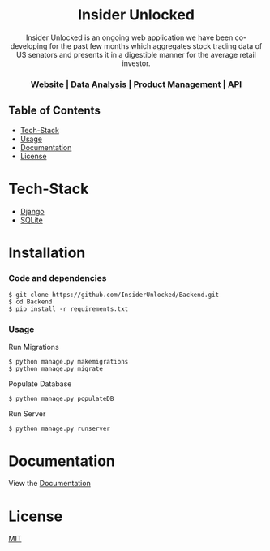
<h1 align="center">Insider Unlocked</h1>
<div align="center">
Insider Unlocked is an ongoing web application we have been co-developing for the past few months which aggregates stock trading data of US senators and presents it in a digestible manner for the average retail investor.
</div>
<div align="center">
  <h3>
    <a href="https://insiderunlocked.web.app/">
      Website
    </a>
    <span> | </span>
    <a href="https://github.com/InsiderUnlocked/Insider-Unlocked/blob/main/Data%20Science/notebook.ipynb">
      Data Analysis
    </a>
    <span> | </span>
    <a href="https://github.com/InsiderUnlocked/Insider-Unlocked/tree/main/Product%20Managmento">
      Product Management
    </a>
    <span> | </span>
        <a href="https://github.com/InsiderUnlocked/Backend#readme">
      API
    </a>
  </h3>
</div>



## Table of Contents
- [Tech-Stack](#Tech-Stack)
- [Usage](#Usage)
- [Documentation](#Documentation)
- [License](#License)

# Tech-Stack
- [Django](https://docs.djangoproject.com/en/4.0/)
- [SQLite](https://www.sqlite.org/docs.html)

# Installation

### Code and dependencies
```console
$ git clone https://github.com/InsiderUnlocked/Backend.git
$ cd Backend
$ pip install -r requirements.txt
```
### Usage
Run Migrations
```console
$ python manage.py makemigrations
$ python manage.py migrate
```

Populate Database
```console
$ python manage.py populateDB
```

Run Server
```console
$ python manage.py runserver
```

# Documentation

View the [Documentation](https://insiderunlocked.herokuapp.com/docs/)
# License
[MIT](https://tldrlegal.com/license/mit-license)
